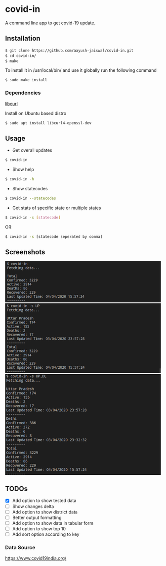 # covid-in

A command line app to get covid-19 update.

## Installation

```sh
$ git clone https://github.com/aayush-jaiswal/covid-in.git
$ cd covid-in/
$ make
```

To install it in /usr/local/bin/ and use it globally run the following command
```sh
$ sudo make install
```

### Dependencies
[libcurl](https://curl.haxx.se/docs/install.html)

Install on Ubuntu based distro
```sh
$ sudo apt install libcurl4-openssl-dev
```


## Usage

* Get overall updates
```sh
$ covid-in
```

* Show help
```sh
$ covid-in -h
```

* Show statecodes
```sh
$ covid-in --statecodes
```

* Get stats of specific state or multiple states
```sh
$ covid-in -s [statecode]
```
OR 
```sh
$ covid-in -s [statecode seperated by comma]
```

## Screenshots

![Example 1](./screenshots/ex1.png)
![Example 2](./screenshots/ex2.png)
![Example 3](./screenshots/ex3.png)

## TODOs

- [x] Add option to show tested data 
- [ ] Show changes delta 
- [ ] Add option to show district data
- [ ] Better output formatting
- [ ] Add option to show data in tabular form
- [ ] Add option to show top 10
- [ ] Add sort option according to key 

### Data Source

https://www.covid19india.org/